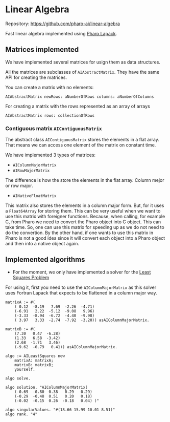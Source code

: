 # Linear Algebra

Repository: https://github.com/pharo-ai/linear-algebra

Fast linear algebra implemented using [Pharo Lapack](https://github.com/pharo-ai/lapack).

## Matrices implemented

We have implemented several matrices for usign them as data structures.

All the matrices are subclasses of `AIAbstractMatrix`. They have the same API for creating the matrices.

You can create a matrix with no elements:

```st
AIAbstractMatrix newRows: aNumberOfRows columns: aNumberOfColumns
```

For creating a matrix with the rows represented as an array of arrays

```st
AIAbstractMatrix rows: collectionOfRows
```

### Contiguous matrix `AIContiguousMatrix`

The abstract class `AIContiguousMatrix` stores the elements in a flat array. That means we can access one element of the matrix on constant time. 

We have implemented 3 types of matrices:

- `AIColumnMajorMatrix`
- `AIRowMajorMatrix`

The difference is how the store the elements in the flat array. Column mejor or row major.

- `AINativeFloatMatrix`

This matrix also stores the elements in a column major form. But, for it uses a `Float64Array` for storing them. This can be very useful when we want to use this matrix with foreigner functions. Because, when calling, for example C, from Pharo we need to convert the Pharo object into C object. This can take time. So, one can use this matrix for speeding up as we do not need to do the convertion. By the other hand, if one wants to use this matrix in Pharo is not a good idea since it will convert each object into a Pharo object and then into a native object again.

## Implemented algorithms

- For the moment, we only have implemented a solver for the [Least Squares Problem](https://en.wikipedia.org/wiki/Least_squares)	

For using it, first you need to use the `AIColumnMajorMatrix` as this solver uses Fortran Lapack that expects to be flattened in a column major way.

```st
matrixA := #(
    ( 0.12  -8.19   7.69  -2.26  -4.71)
    (-6.91   2.22  -5.12  -9.08   9.96)
    (-3.33  -8.94  -6.72  -4.40  -9.98)
    ( 3.97   3.33  -2.74  -7.92  -3.20)) asAIColumnMajorMatrix.
	
matrixB := #(
    (7.30   0.47  -6.28)
    (1.33   6.58  -3.42)
    (2.68  -1.71   3.46)
    (-9.62  -0.79   0.41)) asAIColumnMajorMatrix.	
	
algo := AILeastSquares new
    matrixA: matrixA;
    matrixB: matrixB;
    yourself.
	
algo solve.

algo solution. "AIColumnMajorMatrix(
    (-0.69  -0.80  0.38   0.29   0.29)
    (-0.29  -0.48  0.51   0.20   0.18)
    (-0.02  -0.15  0.26  -0.18   0.04) )"
	
algo singularValues. "#(18.66 15.99 10.01 8.51)"
algo rank. "4"
```
